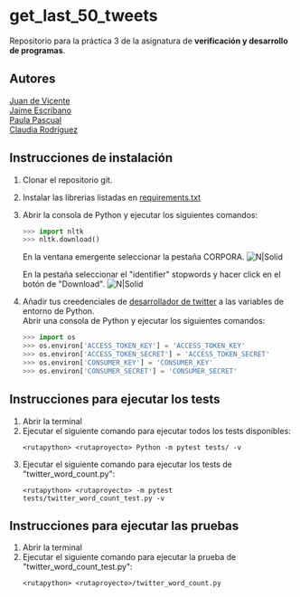 # get_last_50_tweets
Repositorio para la práctica 3 de la asignatura de <b>verificación y desarrollo de programas</b>.
## Autores
<a href="https://github.com/juanDeVicente">Juan de Vicente</a><br>
<a href="https://github.com/JaimeEscribano">Jaime Escribano</a><br>
<a href="https://github.com/PaulaPascual">Paula Pascual</a><br>
<a href="https://github.com/ClaudiaRodriguezM">Claudia Rodríguez</a>
## Instrucciones de instalación
1. Clonar el repositorio git.
2. Instalar las librerias listadas en <a href="https://github.com/juanDeVicente/get_last_50_tweets/blob/master/requirements.txt">requirements.txt</a>
3. Abrir la consola de Python y ejecutar los siguientes comandos:
    ```python
    >>> import nltk
    >>> nltk.download()
    ```
    En la ventana emergente seleccionar la pestaña CORPORA.
    ![N|Solid](https://jantoniomora.files.wordpress.com/2017/08/screenshot-43.png)
    
    En la pestaña seleccionar el "identifier" stopwords y hacer click en el botón de "Download".
    ![N|Solid](https://jantoniomora.files.wordpress.com/2017/08/screenshot-44.png)
4. Añadir tus creedenciales de <a href="https://developer.twitter.com/en/apply-for-access">desarrollador de twitter</a> a las variables de entorno de Python.<br>
    Abrir una consola de Python y ejecutar los siguientes comandos:
    ```python
    >>> import os
    >>> os.environ['ACCESS_TOKEN_KEY'] = 'ACCESS_TOKEN_KEY'
    >>> os.environ['ACCESS_TOKEN_SECRET'] = 'ACCESS_TOKEN_SECRET'
    >>> os.environ['CONSUMER_KEY'] = 'CONSUMER_KEY'
    >>> os.environ['CONSUMER_SECRET'] = 'CONSUMER_SECRET'
    ```
## Instrucciones para ejecutar los tests
1. Abrir la terminal
2. Ejecutar el siguiente comando para ejecutar todos los tests disponibles:
    ```
    <rutapython> <rutaproyecto> Python -m pytest tests/ -v
    ```
3. Ejecutar el siguiente comando para ejecutar los tests de "twitter_word_count.py":
    ```
    <rutapython> <rutaproyecto> -m pytest tests/twitter_word_count_test.py -v
    ```
## Instrucciones para ejecutar las pruebas
1. Abrir la terminal
2. Ejecutar el siguiente comando para ejecutar la prueba de "twitter_word_count_test.py":
    ```
    <rutapython> <rutaproyecto>/twitter_word_count.py
    ```

